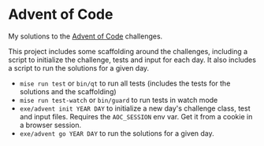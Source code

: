 # Advent of Code

My solutions to the [Advent of Code](https://adventofcode.com/) challenges.

This project includes some scaffolding around the challenges, including a script to initialize the challenge, tests and input for each day. It also includes a script to run the solutions for a given day.

- `mise run test` or `bin/qt` to run all tests (includes the tests for the solutions and the scaffolding)
- `mise run test-watch` or `bin/guard` to run tests in watch mode
- `exe/advent init YEAR DAY` to initialize a new day's challenge class, test and input files. Requires the `AOC_SESSION` env var. Get it from a cookie in a browser session.
- `exe/advent go YEAR DAY` to run the solutions for a given day.
